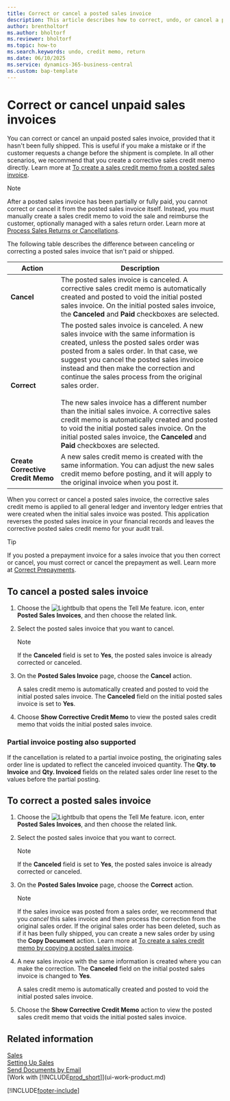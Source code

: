 ```yaml
---
title: Correct or cancel a posted sales invoice
description: This article describes how to correct, undo, or cancel a posted sales invoice and apply a sales credit memo.
author: brentholtorf
ms.author: bholtorf
ms.reviewer: bholtorf
ms.topic: how-to
ms.search.keywords: undo, credit memo, return
ms.date: 06/10/2025
ms.service: dynamics-365-business-central
ms.custom: bap-template
---
```

# Correct or cancel unpaid sales invoices

You can correct or cancel an unpaid posted sales invoice, provided that it hasn't been fully shipped. This is useful if you make a mistake or if the customer requests a change before the shipment is complete. In all other scenarios, we recommend that you create a corrective sales credit memo directly. Learn more at [To create a sales credit memo from a posted sales invoice](sales-how-process-sales-returns-cancellations.md#to-create-a-sales-credit-memo-from-a-posted-sales-invoice).  

> [!NOTE]  
> After a posted sales invoice has been partially or fully paid, you cannot correct or cancel it from the posted sales invoice itself. Instead, you must manually create a sales credit memo to void the sale and reimburse the customer, optionally managed with a sales return order. Learn more at [Process Sales Returns or Cancellations](sales-how-process-sales-returns-cancellations.md).

The following table describes the difference between canceling or correcting a posted sales invoice that isn't paid or shipped.

| Action | Description |
| --- | --- |
| **Cancel** |The posted sales invoice is canceled. A corrective sales credit memo is automatically created and posted to void the initial posted sales invoice. On the initial posted sales invoice, the **Canceled** and **Paid** checkboxes are selected. |
| **Correct** |The posted sales invoice is canceled. A new sales invoice with the same information is created, unless the posted sales order was posted from a sales order. In that case, we suggest you cancel the posted sales invoice instead and then make the correction and continue the sales process from the original sales order. <br/><br/>The new sales invoice has a different number than the initial sales invoice. A corrective sales credit memo is automatically created and posted to void the initial posted sales invoice. On the initial posted sales invoice, the **Canceled** and **Paid** checkboxes are selected. |
|**Create Corrective Credit Memo**|A new sales credit memo is created with the same information. You can adjust the new sales credit memo before posting, and it will apply to the original invoice when you post it. |

When you correct or cancel a posted sales invoice, the corrective sales credit memo is applied to all general ledger and inventory ledger entries that were created when the initial sales invoice was posted. This application reverses the posted sales invoice in your financial records and leaves the corrective posted sales credit memo for your audit trail.  

> [!TIP]
> If you posted a prepayment invoice for a sales invoice that you then correct or cancel, you must correct or cancel the prepayment as well. Learn more at [Correct Prepayments](finance-how-to-correct-prepayments.md).

## To cancel a posted sales invoice

1. Choose the ![Lightbulb that opens the Tell Me feature.](media/ui-search/search_small.png "Tell me what you want to do") icon, enter **Posted Sales Invoices**, and then choose the related link.  
2. Select the posted sales invoice that you want to cancel.

    > [!NOTE]  
    > If the **Canceled** field is set to **Yes**, the posted sales invoice is already corrected or canceled.
3. On the **Posted Sales Invoice** page, choose the **Cancel** action.

    A sales credit memo is automatically created and posted to void the initial posted sales invoice. The **Canceled** field on the initial posted sales invoice is set to **Yes**.
4. Choose **Show Corrective Credit Memo** to view the posted sales credit memo that voids the initial posted sales invoice.

### Partial invoice posting also supported

If the cancellation is related to a partial invoice posting, the originating sales order line is updated to reflect the canceled invoiced quantity. The **Qty. to Invoice** and **Qty. Invoiced** fields on the related sales order line reset to the values before the partial posting.

## To correct a posted sales invoice

1. Choose the ![Lightbulb that opens the Tell Me feature.](media/ui-search/search_small.png "Tell me what you want to do") icon, enter **Posted Sales Invoices**, and then choose the related link.  
2. Select the posted sales invoice that you want to correct.

    > [!NOTE]  
    > If the **Canceled** field is set to **Yes**, the posted sales invoice is already corrected or canceled.
3. On the **Posted Sales Invoice** page, choose the **Correct** action.  

    > [!NOTE]
    > If the sales invoice was posted from a sales order, we recommend that you *cancel* this sales invoice and then process the correction from the original sales order. If the original sales order has been deleted, such as if it has been fully shipped, you can create a new sales order by using the **Copy Document** action. Learn more at [To create a sales credit memo by copying a posted sales invoice](sales-how-process-sales-returns-cancellations.md#to-create-a-sales-credit-memo-by-copying-a-posted-sales-invoice).
4. A new sales invoice with the same information is created where you can make the correction. The **Canceled** field on the initial posted sales invoice is changed to **Yes**.

    A sales credit memo is automatically created and posted to void the initial posted sales invoice.
5. Choose the **Show Corrective Credit Memo** action to view the posted sales credit memo that voids the initial posted sales invoice.

## Related information

[Sales](sales-manage-sales.md)  
[Setting Up Sales](sales-setup-sales.md)  
[Send Documents by Email](ui-how-send-documents-email.md)  
[Work with [!INCLUDE[prod_short](includes/prod_short.md)]](ui-work-product.md)

[!INCLUDE[footer-include](includes/footer-banner.md)]
